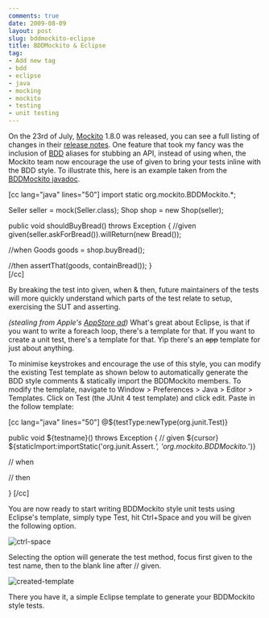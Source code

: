 ```yaml
---
comments: true
date: 2009-08-09
layout: post
slug: bddmockito-eclipse
title: BDDMockito & Eclipse
tag:
- Add new tag
- bdd
- eclipse
- java
- mocking
- mockito
- testing
- unit testing
---
```


On the 23rd of July, [Mockito](http://mockito.org/) 1.8.0 was released, you can see a full listing of changes in their [release notes](http://code.google.com/p/mockito/wiki/ReleaseNotes).  One feature that took my fancy was the inclusion of [BDD](http://en.wikipedia.org/wiki/Behavior_Driven_Development) aliases for stubbing an API, instead of using when, the Mockito team now encourage the use of given to bring your tests inline with the BDD style. To illustrate this, here is an example taken from the [BDDMockito javadoc](http://mockito.googlecode.com/svn/branches/1.8.0/javadoc/org/mockito/BDDMockito.html).

[cc lang="java" lines="50"]
import static org.mockito.BDDMockito.*;
 
Seller seller = mock(Seller.class);
Shop shop = new Shop(seller);
 
public void shouldBuyBread() throws Exception {
  //given  
  given(seller.askForBread()).willReturn(new Bread());
 
  //when
  Goods goods = shop.buyBread();
   
  //then
  assertThat(goods, containBread());
}  
[/cc]

By breaking the test into given, when & then, future maintainers of the tests will more quickly understand which parts of the test relate to setup, exercising the SUT and asserting.

_(stealing from Apple's [AppStore ad](http://www.youtube.com/watch?v=szrsfeyLzyg))_ What's great about Eclipse, is that if you want to write a foreach loop, there's a template for that.  If you want to create a unit test, there's a template for that. Yip there's an <del>app</del> template for just about anything.

To minimise keystrokes and encourage the use of this style, you can modify the existing Test template as shown below to automatically generate the BDD style comments & statically import the BDDMockito members.  To modify the template, navigate to Window > Preferences > Java > Editor > Templates.  Click on Test (the JUnit 4 test template) and click edit.  Paste in the follow template:

[cc lang="java" lines="50"]
@${testType:newType(org.junit.Test)}

public void ${testname}() throws Exception {
  // given ${cursor}
  ${staticImport:importStatic('org.junit.Assert.*', 'org.mockito.BDDMockito.*')}

  // when

  // then

}
[/cc]

You are now ready to start writing BDDMockito style unit tests using Eclipse's template, simply type Test, hit Ctrl+Space and you will be given the following option.

![ctrl-space](http://www.rapaul.com/wp-content/uploads/2009/08/ctrl-space.png)

Selecting the option will generate the test method, focus first given to the test name, then to the blank line after // given.

![created-template](http://www.rapaul.com/wp-content/uploads/2009/08/created-template.jpg)

There you have it, a simple Eclipse template to generate your BDDMockito style tests.
